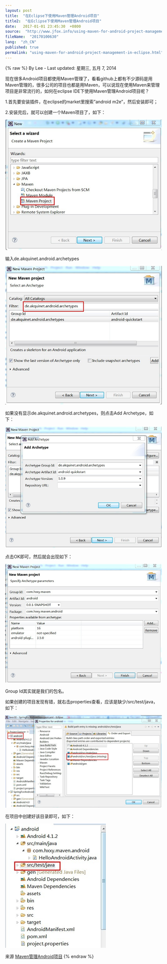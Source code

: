 ```yaml
---
layout: post
title:  "在Eclipse下使用Maven管理Android项目"
title2:  "在Eclipse下使用Maven管理Android项目"
date:   2017-01-01 23:45:30  +0800
source:  "http://www.jfox.info/using-maven-for-android-project-management-in-eclipse.html"
fileName:  "20170100630"
lang:  "zh_CN"
published: true
permalink: "using-maven-for-android-project-management-in-eclipse.html"
---
```

{% raw %}
By Lee - Last updated: 星期三, 五月 7, 2014

现在很多Android项目都使用Maven管理了，看看github上都有不少源码是用Maven管理的，很多公司的项目也都是用Maven，可以说现在使用Maven来管理项目是非常流行的，如何在eclipse IDE下使用Maven管理Android项目呢？

1.首先要安装插件，在eclipse的market里搜索”android m2e”，然后安装即可；

2.安装完后，就可以创建一个Maven项目了，如下：

[![maven1](b3159c2.jpg)](http://www.jfox.info/go.php?url=http://www.jfox.info/wp-content/uploads/2014/05/maven1.jpg)

输入de.akquinet.android.archetypes

[![maven2](708153d.jpg)](http://www.jfox.info/go.php?url=http://www.jfox.info/wp-content/uploads/2014/05/maven2.jpg)

如果没有显示de.akquinet.android.archetypes，则点击Add Archetype，如下：

[![maven3](1122d95.jpg)](http://www.jfox.info/go.php?url=http://www.jfox.info/wp-content/uploads/2014/05/maven3.jpg)

点击OK即可，然后就会出现如下：

[![maven5](6a1d0ae.jpg)](http://www.jfox.info/go.php?url=http://www.jfox.info/wp-content/uploads/2014/05/maven5.jpg)

Group Id其实就是我们的包名。

如果创建的项目发现有错，就右击properties查看，应该是缺少/src/test/java，如下：

[![maven6](5c081ec.jpg)](http://www.jfox.info/go.php?url=http://www.jfox.info/wp-content/uploads/2014/05/maven6.jpg)

在项目中创建好该目录即可，如下：

[![maven7](2961fa5.jpg)](http://www.jfox.info/go.php?url=http://www.jfox.info/wp-content/uploads/2014/05/maven7.jpg)

来源 [Maven管理Android项目](http://www.jfox.info/go.php?url=http://www.jfox.info/url.php?url=http%3A%2F%2Fwww.chenwg.com%2Fandroid%2Fmaven%25E7%25AE%25A1%25E7%2590%2586android%25E9%25A1%25B9%25E7%259B%25AE.html)
{% endraw %}